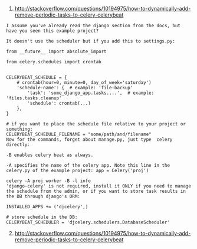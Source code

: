 1. http://stackoverflow.com/questions/10194975/how-to-dynamically-add-remove-periodic-tasks-to-celery-celerybeat

```
I assume you've already read the django section from the docs, but have you seen this example project?

It doesn't use the scheduler but if you add this to settings.py:

from __future__ import absolute_import

from celery.schedules import crontab


CELERYBEAT_SCHEDULE = {
    # crontab(hour=0, minute=0, day_of_week='saturday')
    'schedule-name': {  # example: 'file-backup' 
        'task': 'some_django_app.tasks....',  # example: 'files.tasks.cleanup' 
        'schedule': crontab(...)
    },
}

# if you want to place the schedule file relative to your project or something:
CELERYBEAT_SCHEDULE_FILENAME = "some/path/and/filename"
Now for the commands, forget about manage.py, just type  celery directly:

-B enables celery beat as always.

-A specifies the name of the celery app. Note this line in the celery.py of the example project: app = Celery('proj')

celery -A proj worker -B -l info
'django-celery' is not required, install it ONLY if you need to manage the schedule from the admin, or if you want to store task results in the DB through django's ORM:

INSTALLED_APPS += ('djcelery',)

# store schedule in the DB:
CELERYBEAT_SCHEDULER = 'djcelery.schedulers.DatabaseScheduler'
```


2. http://stackoverflow.com/questions/10194975/how-to-dynamically-add-remove-periodic-tasks-to-celery-celerybeat

